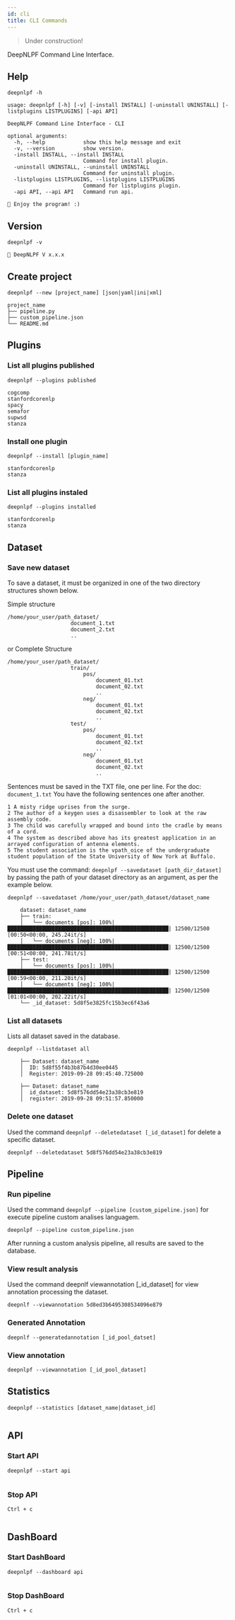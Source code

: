 ```yaml
---
id: cli
title: CLI Commands
---
```


> Under construction!

DeepNLPF Command Line Interface.

## Help
<!--DOCUSAURUS_CODE_TABS-->
<!--Shell-->
```shell
deepnlpf -h
```
<!--Output-->
```shell
usage: deepnlpf [-h] [-v] [-install INSTALL] [-uninstall UNINSTALL] [-listplugins LISTPLUGINS] [-api API]

DeepNLPF Command Line Interface - CLI

optional arguments:
  -h, --help            show this help message and exit
  -v, --version         show version.
  -install INSTALL, --install INSTALL
                        Command for install plugin.
  -uninstall UNINSTALL, --uninstall UNINSTALL
                        Command for uninstall plugin.
  -listplugins LISTPLUGINS, --listplugins LISTPLUGINS
                        Command for listplugins plugin.
  -api API, --api API   Command run api.

🐙 Enjoy the program! :)
```
<!--END_DOCUSAURUS_CODE_TABS-->



## Version
<!--DOCUSAURUS_CODE_TABS-->
<!--Shell-->
```shell
deepnlpf -v
```
<!--Output-->
```shell
🐙 DeepNLPF V x.x.x
```
<!--END_DOCUSAURUS_CODE_TABS-->



## Create project
<!--DOCUSAURUS_CODE_TABS-->
<!--Shell-->
```shell
deepnlpf --new [project_name] [json|yaml|ini|xml]
```
<!--Output-->
```shell
project_name
├── pipeline.py
├── custom_pipeline.json
└── README.md
```
<!--END_DOCUSAURUS_CODE_TABS-->



## Plugins

### List all plugins published
<!--DOCUSAURUS_CODE_TABS-->
<!--Shell-->
```shell
deepnlpf --plugins published
```
<!--Output-->
```shell
cogcomp
stanfordcorenlp
spacy
semafor
supwsd
stanza
```
<!--END_DOCUSAURUS_CODE_TABS-->

### Install one plugin
<!--DOCUSAURUS_CODE_TABS-->
<!--Shell-->
```shell
deepnlpf --install [plugin_name]
```
<!--Output-->
```shell
stanfordcorenlp
stanza
```
<!--END_DOCUSAURUS_CODE_TABS-->

### List all plugins instaled
<!--DOCUSAURUS_CODE_TABS-->
<!--Shell-->
```shell
deepnlpf --plugins installed
```
<!--Output-->
```shell
stanfordcorenlp
stanza
```
<!--END_DOCUSAURUS_CODE_TABS-->

## Dataset

### Save new dataset
To save a dataset, it must be organized in one of the two directory structures shown below.

Simple structure

    /home/your_user/path_dataset/
                        document_1.txt
                        document_2.txt
                        ..

or Complete Structure

    /home/your_user/path_dataset/
                        train/
                            pos/
                                document_01.txt
                                document_02.txt
                                ..
                            neg/
                                document_01.txt
                                document_02.txt
                                ..
                        test/
                            pos/
                                document_01.txt
                                document_02.txt
                                ..
                            neg/
                                document_01.txt
                                document_02.txt
                                ..

Sentences must be saved in the TXT file, one per line.
For the doc: ```document_1.txt``` You have the following sentences one after another.

    1 A misty ridge uprises from the surge.
    2 The author of a keygen uses a disassembler to look at the raw assembly code.
    3 The child was carefully wrapped and bound into the cradle by means of a cord.
    4 The system as described above has its greatest application in an arrayed configuration of antenna elements.
    5 The student association is the vpath_oice of the undergraduate student population of the State University of New York at Buffalo.


You must use the command: ```deepnlpf --savedataset [path_dir_dataset]``` by passing the path of your dataset directory as an argument, as per the example below.
<!--DOCUSAURUS_CODE_TABS-->
<!--Shell-->
```shell
deepnlpf --savedataset /home/your_user/path_dataset/dataset_name
```
<!--Output-->
```shell
    dataset: dataset_name
    ├── train:
    │   └── documents [pos]: 100%|███████████████████████████████████████████████████| 12500/12500 [00:50<00:00, 245.24it/s]
    │   └── documents [neg]: 100%|███████████████████████████████████████████████████| 12500/12500 [00:51<00:00, 241.78it/s]
    ├── test:
    │   └── documents [pos]: 100%|███████████████████████████████████████████████████| 12500/12500 [00:59<00:00, 211.20it/s]
    │   └── documents [neg]: 100%|███████████████████████████████████████████████████| 12500/12500 [01:01<00:00, 202.22it/s]
    └── _id_dataset: 5d8f5e3825fc15b3ec6f43a6
```
<!--END_DOCUSAURUS_CODE_TABS-->

### List all datasets
Lists all dataset saved in the database.
<!--DOCUSAURUS_CODE_TABS-->
<!--Shell-->
```shell
deepnlpf --listdataset all
```
<!--Output-->
```shell
    ├── Dataset: dataset_name
    │  ID: 5d8f55f4b3b87b4d30ee0445
    │  Register: 2019-09-28 09:45:40.725000

    ├── Dataset: dataset_name
    │  id_dataset: 5d8f576dd54e23a38cb3e819
    │  register: 2019-09-28 09:51:57.850000
```
<!--END_DOCUSAURUS_CODE_TABS-->

### Delete one dataset
Used the command ```deepnlpf --deletedataset [_id_dataset]``` for delete a specific dataset.
<!--DOCUSAURUS_CODE_TABS-->
<!--Shell-->
```shell
deepnlpf --deletedataset 5d8f576dd54e23a38cb3e819 
```
<!--END_DOCUSAURUS_CODE_TABS-->

## Pipeline

### Run pipeline
Used the command ```deepnlpf --pipeline [custom_pipeline.json]``` for execute pipeline custom analises languagem.
<!--DOCUSAURUS_CODE_TABS-->
<!--Shell-->
```shell
deepnlpf --pipeline custom_pipeline.json
```
<!--END_DOCUSAURUS_CODE_TABS-->

After running a custom analysis pipeline, all results are saved to the database.

### View result analysis

Used the command deepnlf viewannotation [_id_dataset] for view annotation processing the dataset.
<!--DOCUSAURUS_CODE_TABS-->
<!--Shell-->
```shell
deepnlf --viewannotation 5d8ed3b6495308534096e879
```
<!--END_DOCUSAURUS_CODE_TABS-->

### Generated Annotation
<!--DOCUSAURUS_CODE_TABS-->
<!--Shell-->
```shell
deepnlf --generatedannotation [_id_pool_datset]
```
<!--END_DOCUSAURUS_CODE_TABS-->

### View annotation
<!--DOCUSAURUS_CODE_TABS-->
<!--Shell-->
```shell
deepnlpf --viewannotation [_id_pool_dataset]
```
<!--END_DOCUSAURUS_CODE_TABS-->



## Statistics
<!--DOCUSAURUS_CODE_TABS-->
<!--Shell-->
```shell
deepnlpf --statistics [dataset_name|dataset_id]
```
<!--Output-->
```shell
```
<!--END_DOCUSAURUS_CODE_TABS-->



## API
### Start API
<!--DOCUSAURUS_CODE_TABS-->
<!--Shell-->
```shell
deepnlpf --start api
```
<!--Output-->
```shell
```
<!--END_DOCUSAURUS_CODE_TABS-->

### Stop API
<!--DOCUSAURUS_CODE_TABS-->
<!--Shell-->
```shell
Ctrl + c
```
<!--Output-->
```shell
```
<!--END_DOCUSAURUS_CODE_TABS-->



## DashBoard
### Start DashBoard
<!--DOCUSAURUS_CODE_TABS-->
<!--Shell-->
```shell
deepnlpf --dashboard api
```
<!--Output-->
```shell
```
<!--END_DOCUSAURUS_CODE_TABS-->

### Stop DashBoard
<!--DOCUSAURUS_CODE_TABS-->
<!--Shell-->
```shell
Ctrl + c
```
<!--Output-->
```shell
```
<!--END_DOCUSAURUS_CODE_TABS-->